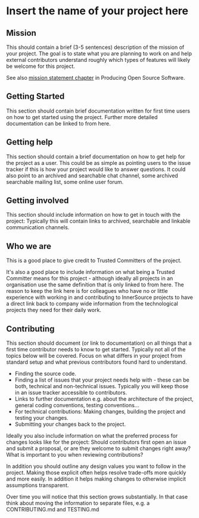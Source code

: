 # Insert the name of your project here

## Mission

This should contain a brief (3-5 sentences) description of the mission of your
project. The goal is to state what you are planning to work on and help external
contributors understand roughly which types of features will likely be welcome
for this project.

See also [mission statement
chapter](https://producingoss.com/en/producingoss.html#mission-statement) in
Producing Open Source Software.

## Getting Started

This section should contain brief documentation written for first time users on
how to get started using the project. Further more detailed documentation can be
linked to from here.

## Getting help

This section should contain a brief documentation on how to get help for the
project as a user. This could be as simple as pointing users to the issue
tracker if this is how your project would like to answer questions. It could
also point to an archived and searchable chat channel, some archived searchable
mailing list, some online user forum.

## Getting involved

This section should include information on how to get in touch with the project:
Typically this will contain links to archived, searchable and linkable
communication channels.

## Who we are

This is a good place to give credit to Trusted Committers of the project.

It's also a good place to include information on what being a Trusted Committer
means for this project - although ideally all projects in an organisation use
the same definition that is only linked to from here. The reason to keep the
link here is for colleagues who have no or little experience with working in and
contributing to InnerSource projects to have a direct link back to company wide
information from the technological projects they need for their daily work.

## Contributing

This section should document (or link to documentation) on all things that a
first time contributor needs to know to get started. Typically not all of the
topics below will be covered. Focus on what differs in your project from
standard setup and what previous contributors found hard to understand.

- Finding the source code.
- Finding a list of issues that your project needs help with - these can be
  both, technical and non-technical issues. Typically you will keep those in an
  issue tracker accessible to contributors.
- Links to further documentation e.g. about the architecture of the project,
  general coding conventions, testing conventions...
- For technical contributions: Making changes, building the project and testing
  your changes.
- Submitting your changes back to the project.

Ideally you also include information on what the preferred process for changes
looks like for the project: Should contributors first open an issue and submit a
proposal, or are they welcome to submit changes right away? What is important to
you when reviewing contributions?

In addition you should outline any design values you want to follow in the
project. Making those explicit often helps resolve trade-offs more quickly and
more easily. In addition it helps making changes to otherwise implicit
assumptions transparent.

Over time you will notice that this section grows substantially. In that case
think about moving the information to separate files, e.g. a CONTRIBUTING.md and
TESTING.md 
